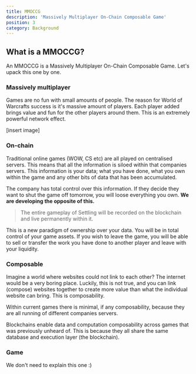 ```yaml
---
title: MMOCCG
description: 'Massively Multiplayer On-Chain Composable Game'
position: 3
category: Background
---
```



## What is a MMOCCG?

An MMOCCG is a Massively Multiplayer On-Chain Composable Game. Let's upack this one by one.

### Massively multiplayer
Games are no fun with small amounts of people. The reason for World of Warcrafts success is it's massive amount of players. Each player added brings value and fun for the other players around them. This is an extremely powerful network effect.

[insert image]


### On-chain
Traditional online games (WOW, CS etc) are all played on centralised servers. This means that all the information is siloed within that companies servers. This information is your data; what you have done, what you own within the game and any other bits of data that has been accumulated.

The company has total control over this information. If they decide they want to shut the game off tomorrow, you will loose everything you own. **We are developing the opposite of this.**

> The entire gameplay of Settling will be recorded on the blockchain and live permanently within it.

This is a new paradigm of ownership over your data. You will be in total control of your game assets. If you wish to leave the game, you will be able to sell or transfer the work you have done to another player and leave with your liquidity.


### Composable
Imagine a world where websites could not link to each other? The internet would be a very boring place. Luckily, this is not true, and you can link (compose) websites together to create more value than what the individual website can bring. This is composability. 

Within current games there is minimal, if any composability, because they are all running of different companies servers.

Blockchains enable data and computation composability across games that was previously unheard of. This is because they all share the same database and execution layer (the blockchain).

### Game
We don't need to explain this one :)

